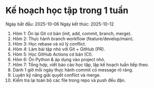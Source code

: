 # Kế hoạch học tập trong 1 tuần

Ngày bắt đầu: 2025-10-06
Ngày kết thúc: 2025-10-12

1. Hôm 1: Ôn lại Git cơ bản (init, add, commit, branch, merge).
2. Hôm 2: Thực hành branch workflow (feature/develop/main).
3. Hôm 3: Học rebase và xử lý conflict.
4. Hôm 4: Làm bài tập nhỏ với Git + GitHub (PR).
5. Hôm 5: Học GitHub Actions cơ bản (CI).
6. Hôm 6: Ôn Python & áp dụng vào project nhỏ.
7. Hôm 7: Tổng hợp, viết báo cáo học tập, lập kế hoạch tuần tiếp theo.
8. Dành 1 giờ mỗi ngày thực hành commit có message rõ ràng.
9. Luyện kỹ năng giải quyết conflict và merge.
10. Kiểm tra lại toàn bộ các file trong repo và push đều đặn.
